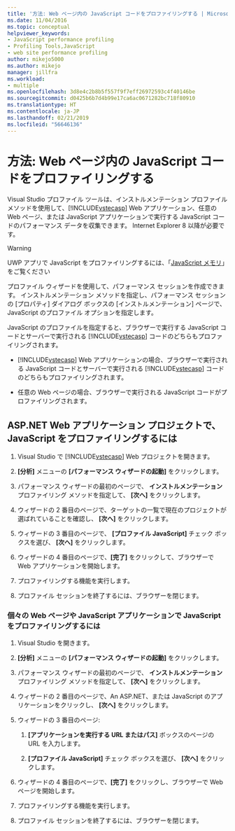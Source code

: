 ```yaml
---
title: '方法: Web ページ内の JavaScript コードをプロファイリングする | Microsoft Docs'
ms.date: 11/04/2016
ms.topic: conceptual
helpviewer_keywords:
- JavaScript performance profiling
- Profiling Tools,JavaScript
- web site performance profiling
author: mikejo5000
ms.author: mikejo
manager: jillfra
ms.workload:
- multiple
ms.openlocfilehash: 3d8e4c2b8b5f557f9f7eff26972593c4f40146be
ms.sourcegitcommit: d0425b6b7d4b99e17ca6ac0671282bc718f80910
ms.translationtype: HT
ms.contentlocale: ja-JP
ms.lasthandoff: 02/21/2019
ms.locfileid: "56646136"
---
```

# <a name="how-to-profile-javascript-code-in-web-pages"></a>方法: Web ページ内の JavaScript コードをプロファイリングする

Visual Studio プロファイル ツールは、インストルメンテーション プロファイル メソッドを使用して、[!INCLUDE[vstecasp](../code-quality/includes/vstecasp_md.md)] Web アプリケーション、任意の Web ページ、または JavaScript アプリケーションで実行する JavaScript コードのパフォーマンス データを収集できます。 Internet Explorer 8 以降が必要です。

> [!WARNING]
> UWP アプリで JavaScript をプロファイリングするには、「[JavaScript メモリ](../profiling/javascript-memory.md)」をご覧ください

プロファイル ウィザードを使用して、パフォーマンス セッションを作成できます。 インストルメンテーション メソッドを指定し、パフォーマンス セッションの [プロパティ] ダイアログ ボックスの [インストルメンテーション] ページで、JavaScript のプロファイル オプションを指定します。

JavaScript のプロファイルを指定すると、ブラウザーで実行する JavaScript コードとサーバーで実行される [!INCLUDE[vstecasp](../code-quality/includes/vstecasp_md.md)] コードのどちらもプロファイリングされます。

- [!INCLUDE[vstecasp](../code-quality/includes/vstecasp_md.md)] Web アプリケーションの場合、ブラウザーで実行される JavaScript コードとサーバーで実行される [!INCLUDE[vstecasp](../code-quality/includes/vstecasp_md.md)] コードのどちらもプロファイリングされます。

- 任意の Web ページの場合、ブラウザーで実行される JavaScript コードがプロファイリングされます。

## <a name="to-profile-javascript-in-an-aspnet-web-application-project"></a>ASP.NET Web アプリケーション プロジェクトで、JavaScript をプロファイリングするには

1. Visual Studio で [!INCLUDE[vstecasp](../code-quality/includes/vstecasp_md.md)] Web プロジェクトを開きます。

2. **[分析]** メニューの **[パフォーマンス ウィザードの起動]** をクリックします。

3. パフォーマンス ウィザードの最初のページで、 **インストルメンテーション** プロファイリング メソッドを指定して、 **[次へ]** をクリックします。

4. ウィザードの 2 番目のページで、ターゲットの一覧で現在のプロジェクトが選ばれていることを確認し、 **[次へ]** をクリックします。

5. ウィザードの 3 番目のページで、 **[プロファイル JavaScript]** チェック ボックスを選び、 **[次へ]** をクリックします。

6. ウィザードの 4 番目のページで、**[完了]** をクリックして、ブラウザーで Web アプリケーションを開始します。

7. プロファイリングする機能を実行します。

8. プロファイル セッションを終了するには、ブラウザーを閉じます。

### <a name="to-profile-javascript-in-individual-web-pages-or-a-javascript-applications"></a>個々の Web ページや JavaScript アプリケーションで JavaScript をプロファイリングするには

1. Visual Studio を開きます。

2. **[分析]** メニューの **[パフォーマンス ウィザードの起動]** をクリックします。

3. パフォーマンス ウィザードの最初のページで、 **インストルメンテーション** プロファイリング メソッドを指定して、 **[次へ]** をクリックします。

4. ウィザードの 2 番目のページで、An ASP.NET、または JavaScript のアプリケーションをクリックし、 **[次へ]** をクリックします。

5. ウィザードの 3 番目のページ:

    1. **[アプリケーションを実行する URL またはパス]** ボックスのページの URL を入力します。

    2. **[プロファイル JavaScript]** チェック ボックスを選び、 **[次へ]** をクリックします。

6. ウィザードの 4 番目のページで、**[完了]** をクリックし、ブラウザーで Web ページを開始します。

7. プロファイリングする機能を実行します。

8. プロファイル セッションを終了するには、ブラウザーを閉じます。